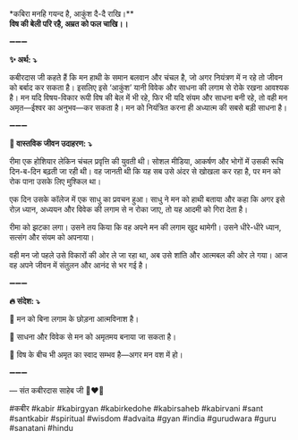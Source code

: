 *कबिरा मनहि गयन्द है, आकुंश दै-दै राखि।**\
**विष की बेली परि रहै, अम्रत को फल चाखि।।**

➖➖➖

**✨ अर्थ: ⤵**

कबीरदास जी कहते हैं कि मन हाथी के समान बलवान और चंचल है, जो अगर नियंत्रण में न रहे तो जीवन को बर्बाद कर सकता है। इसलिए इसे ‘आकुंश’ यानी विवेक और साधना की लगाम से रोके रखना आवश्यक है। मन यदि विषय-विकार रूपी विष की बेल में भी रहे, फिर भी यदि संयम और साधना बनी रहे, तो वही मन अमृत—ईश्वर का अनुभव—कर सकता है। मन को नियंत्रित करना ही अध्यात्म की सबसे बड़ी साधना है।

➖➖➖

**🌾 वास्तविक जीवन उदाहरण: ⤵**

रीमा एक होशियार लेकिन चंचल प्रवृत्ति की युवती थी। सोशल मीडिया, आकर्षण और भोगों में उसकी रूचि दिन-ब-दिन बढ़ती जा रही थी। वह जानती थी कि यह सब उसे अंदर से खोखला कर रहा है, पर मन को रोक पाना उसके लिए मुश्किल था।

एक दिन उसके कॉलेज में एक साधु का प्रवचन हुआ। साधु ने मन को हाथी बताया और कहा कि अगर इसे रोज़ ध्यान, अध्ययन और विवेक की लगाम से न रोका जाए, तो यह आदमी को गिरा देता है।

रीमा को झटका लगा। उसने तय किया कि वह अपने मन की लगाम खुद थामेगी। उसने धीरे-धीरे ध्यान, सत्संग और संयम को अपनाया।

वही मन जो पहले उसे विकारों की ओर ले जा रहा था, अब उसे शांति और आत्मबल की ओर ले गया। आज वह अपने जीवन में संतुलन और आनंद से भर गई है।

➖➖➖

**🔥 संदेश: ⤵**

📌 मन को बिना लगाम के छोड़ना आत्मविनाश है।

📌 साधना और विवेक से मन को अमृतमय बनाया जा सकता है।

📌 विष के बीच भी अमृत का स्वाद सम्भव है—अगर मन वश में हो।

➖➖➖

— संत कबीरदास साहेब जी 🙏❤️💯

#कबीर #kabir #kabirgyan #kabirkedohe #kabirsaheb #kabirvani #sant #santkabir #spiritual #wisdom #advaita #gyan #india #gurudwara #guru #sanatani #hindu
